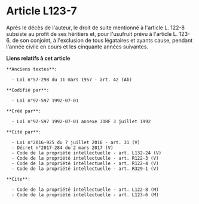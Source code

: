 # Article L123-7

Après le décès de l'auteur, le droit de suite mentionné à l'article L. 122-8 subsiste au profit de ses héritiers et, pour
l'usufruit prévu à l'article L. 123-6, de son conjoint, à l'exclusion de tous légataires et ayants cause, pendant l'année
civile en cours et les cinquante années suivantes.

**Liens relatifs à cet article**

	**Anciens textes**:

	  - Loi n°57-298 du 11 mars 1957 - art. 42 (Ab)

	**Codifié par**:

	  - Loi n°92-597 1992-07-01

	**Créé par**:

	  - Loi n°92-597 1992-07-01 annexe JORF 3 juillet 1992

	**Cité par**:

	  - Loi n°2016-925 du 7 juillet 2016 - art. 31 (V)
	  - Décret n°2017-284 du 2 mars 2017 (V)
	  - Code de la propriété intellectuelle - art. L132-24 (V)
	  - Code de la propriété intellectuelle - art. R122-3 (V)
	  - Code de la propriété intellectuelle - art. R122-4 (V)
	  - Code de la propriété intellectuelle - art. R329-1 (V)

	**Cite**:

	  - Code de la propriété intellectuelle - art. L122-8 (M)
	  - Code de la propriété intellectuelle - art. L123-6 (M)
